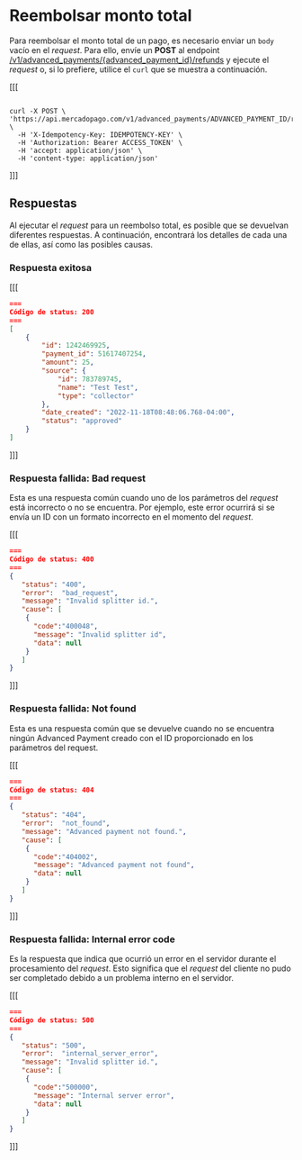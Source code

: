 # Reembolsar monto total

Para reembolsar el monto total de un pago, es necesario enviar un `body` vacío en el _request_. Para ello, envíe un **POST** al endpoint [/v1/advanced_payments/{advanced_payment_id}/refunds](/developers/pt/reference/wallet_connect/_advanced_payments_advanced_payment_id_refunds/post) y ejecute el _request_ o, si lo prefiere, utilice el `curl` que se muestra a continuación.

[[[
```curl

curl -X POST \
'https://api.mercadopago.com/v1/advanced_payments/ADVANCED_PAYMENT_ID/refunds' \
  -H 'X-Idempotency-Key: IDEMPOTENCY-KEY' \
  -H 'Authorization: Bearer ACCESS_TOKEN' \
  -H 'accept: application/json' \
  -H 'content-type: application/json' 

```
]]]


## Respuestas

Al ejecutar el _request_ para un reembolso total, es posible que se devuelvan diferentes respuestas. A continuación, encontrará los detalles de cada una de ellas, así como las posibles causas.

### Respuesta exitosa

[[[
```Json
===
Código de status: 200
===
[
    {
        "id": 1242469925,
        "payment_id": 51617407254,
        "amount": 25,
        "source": {
            "id": 783789745,
            "name": "Test Test",
            "type": "collector"
        },
        "date_created": "2022-11-18T08:48:06.768-04:00",
        "status": "approved"
    }
]

```
]]]


### Respuesta fallida: Bad request

Esta es una respuesta común cuando uno de los parámetros del _request_ está incorrecto o no se encuentra. Por ejemplo, este error ocurrirá si se envía un ID con un formato incorrecto en el momento del _request_.

[[[
```Json
===
Código de status: 400
===
{
   "status": "400",
   "error":  "bad_request",
   "message": "Invalid splitter id.",
   "cause": [
    {
      "code":"400048",
      "message": "Invalid splitter id",
      "data": null
    }
   ]
}

```
]]]


### Respuesta fallida: Not found

Esta es una respuesta común que se devuelve cuando no se encuentra ningún Advanced Payment creado con el ID proporcionado en los parámetros del request.

[[[
```Json
===
Código de status: 404
===
{
   "status": "404",
   "error":  "not_found",
   "message": "Advanced payment not found.",
   "cause": [
    {
      "code":"404002",
      "message": "Advanced payment not found",
      "data": null
    }
   ]
}

```
]]]



### Respuesta fallida: Internal error code

Es la respuesta que indica que ocurrió un error en el servidor durante el procesamiento del _request_. Esto significa que el _request_ del cliente no pudo ser completado debido a un problema interno en el servidor.

[[[
```Json
===
Código de status: 500
===
{
   "status": "500",
   "error":  "internal_server_error",
   "message": "Invalid splitter id.",
   "cause": [
    {
      "code":"500000",
      "message": "Internal server error",
      "data": null
    }
   ]
}

```
]]]
